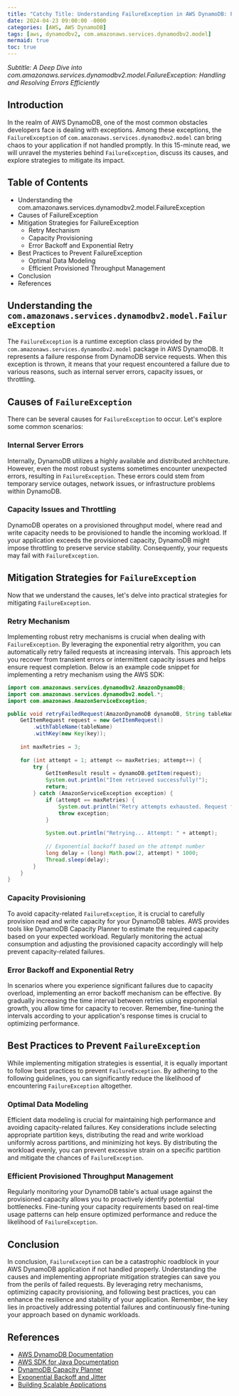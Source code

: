 ```yaml
---
title: "Catchy Title: Understanding FailureException in AWS DynamoDB: Preventing Catastrophic Failures in Your Application"
date: 2024-04-23 09:00:00 -0000
categories: [AWS, AWS DynamoDB]
tags: [aws, dynamodbv2, com.amazonaws.services.dynamodbv2.model]
mermaid: true
toc: true
---
```



*Subtitle: A Deep Dive into com.amazonaws.services.dynamodbv2.model.FailureException: Handling and Resolving Errors Efficiently*

## Introduction
In the realm of AWS DynamoDB, one of the most common obstacles developers face is dealing with exceptions. Among these exceptions, the `FailureException` of `com.amazonaws.services.dynamodbv2.model` can bring chaos to your application if not handled promptly. In this 15-minute read, we will unravel the mysteries behind `FailureException`, discuss its causes, and explore strategies to mitigate its impact.

## Table of Contents
- Understanding the com.amazonaws.services.dynamodbv2.model.FailureException
- Causes of FailureException
- Mitigation Strategies for FailureException
  - Retry Mechanism
  - Capacity Provisioning
  - Error Backoff and Exponential Retry
- Best Practices to Prevent FailureException
  - Optimal Data Modeling
  - Efficient Provisioned Throughput Management
- Conclusion
- References

## Understanding the `com.amazonaws.services.dynamodbv2.model.FailureException`
The `FailureException` is a runtime exception class provided by the `com.amazonaws.services.dynamodbv2.model` package in AWS DynamoDB. It represents a failure response from DynamoDB service requests. When this exception is thrown, it means that your request encountered a failure due to various reasons, such as internal server errors, capacity issues, or throttling.

## Causes of `FailureException`
There can be several causes for `FailureException` to occur. Let's explore some common scenarios:

### Internal Server Errors
Internally, DynamoDB utilizes a highly available and distributed architecture. However, even the most robust systems sometimes encounter unexpected errors, resulting in `FailureException`. These errors could stem from temporary service outages, network issues, or infrastructure problems within DynamoDB.

### Capacity Issues and Throttling
DynamoDB operates on a provisioned throughput model, where read and write capacity needs to be provisioned to handle the incoming workload. If your application exceeds the provisioned capacity, DynamoDB might impose throttling to preserve service stability. Consequently, your requests may fail with `FailureException`.

## Mitigation Strategies for `FailureException`
Now that we understand the causes, let's delve into practical strategies for mitigating `FailureException`.

### Retry Mechanism
Implementing robust retry mechanisms is crucial when dealing with `FailureException`. By leveraging the exponential retry algorithm, you can automatically retry failed requests at increasing intervals. This approach lets you recover from transient errors or intermittent capacity issues and helps ensure request completion. Below is an example code snippet for implementing a retry mechanism using the AWS SDK:

```java
import com.amazonaws.services.dynamodbv2.AmazonDynamoDB;
import com.amazonaws.services.dynamodbv2.model.*;
import com.amazonaws.AmazonServiceException;

public void retryFailedRequest(AmazonDynamoDB dynamoDB, String tableName, String key) {
    GetItemRequest request = new GetItemRequest()
        .withTableName(tableName)
        .withKey(new Key(key));
    
    int maxRetries = 3;
    
    for (int attempt = 1; attempt <= maxRetries; attempt++) {
        try {
            GetItemResult result = dynamoDB.getItem(request);
            System.out.println("Item retrieved successfully!");
            return;
        } catch (AmazonServiceException exception) {
            if (attempt == maxRetries) {
                System.out.println("Retry attempts exhausted. Request failed!");
                throw exception;
            }
            
            System.out.println("Retrying... Attempt: " + attempt);
            
            // Exponential backoff based on the attempt number
            long delay = (long) Math.pow(2, attempt) * 1000;
            Thread.sleep(delay);
        }
    }
}
```

### Capacity Provisioning
To avoid capacity-related `FailureException`, it is crucial to carefully provision read and write capacity for your DynamoDB tables. AWS provides tools like DynamoDB Capacity Planner to estimate the required capacity based on your expected workload. Regularly monitoring the actual consumption and adjusting the provisioned capacity accordingly will help prevent capacity-related failures.

### Error Backoff and Exponential Retry
In scenarios where you experience significant failures due to capacity overload, implementing an error backoff mechanism can be effective. By gradually increasing the time interval between retries using exponential growth, you allow time for capacity to recover. Remember, fine-tuning the intervals according to your application's response times is crucial to optimizing performance.

## Best Practices to Prevent `FailureException`
While implementing mitigation strategies is essential, it is equally important to follow best practices to prevent `FailureException`. By adhering to the following guidelines, you can significantly reduce the likelihood of encountering `FailureException` altogether.

### Optimal Data Modeling
Efficient data modeling is crucial for maintaining high performance and avoiding capacity-related failures. Key considerations include selecting appropriate partition keys, distributing the read and write workload uniformly across partitions, and minimizing hot keys. By distributing the workload evenly, you can prevent excessive strain on a specific partition and mitigate the chances of `FailureException`.

### Efficient Provisioned Throughput Management
Regularly monitoring your DynamoDB table's actual usage against the provisioned capacity allows you to proactively identify potential bottlenecks. Fine-tuning your capacity requirements based on real-time usage patterns can help ensure optimized performance and reduce the likelihood of `FailureException`.

## Conclusion
In conclusion, `FailureException` can be a catastrophic roadblock in your AWS DynamoDB application if not handled properly. Understanding the causes and implementing appropriate mitigation strategies can save you from the perils of failed requests. By leveraging retry mechanisms, optimizing capacity provisioning, and following best practices, you can enhance the resilience and stability of your application. Remember, the key lies in proactively addressing potential failures and continuously fine-tuning your approach based on dynamic workloads.

## References
- [AWS DynamoDB Documentation](https://docs.aws.amazon.com/amazondynamodb/latest/developerguide/Welcome.html)
- [AWS SDK for Java Documentation](https://docs.aws.amazon.com/sdk-for-java/latest/developer-guide/welcome.html)
- [DynamoDB Capacity Planner](https://docs.aws.amazon.com/amazondynamodb/latest/developerguide/ProvisionedThroughputIntro.html#ProvisionedThroughputIntro.CapacityPlanning)
- [Exponential Backoff and Jitter](https://aws.amazon.com/blogs/architecture/exponential-backoff-and-jitter/)
- [Building Scalable Applications](https://docs.aws.amazon.com/amazondynamodb/latest/developerguide/bp-exportimport.html)